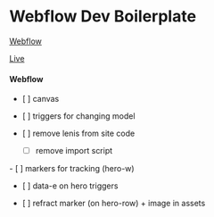 # Webflow Dev Boilerplate

[Webflow](https://webflow.com/design/filippo-ruffini-5393306dedb0840665b7ace)

[Live](https://webflow.com/design/filippo-ruffini-5393306dedb0840665b7ace)

#### Webflow

- [ ] canvas

- [ ] triggers for changing model

- [ ] remove lenis from site code
  - [ ] remove import script

- [ ] markers for tracking (hero-w)

- [ ] data-e on hero triggers

- [ ] refract marker (on hero-row) + image in assets
